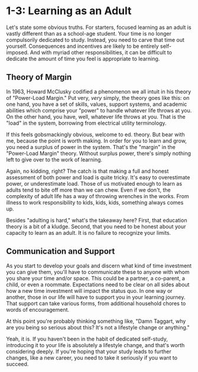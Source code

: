 # 1-3: Learning as an Adult

Let's state some obvious truths. For starters, focused learning as an adult is vastly different than as a school-age student. Your time is no longer compulsorily dedicated to study. Instead, you need to carve that time out yourself. Consequences and incentives are likely to be entirely self-imposed. And with myriad other responsibilities, it can be difficult to dedicate the amount of time you feel is appropriate to learning.

## Theory of Margin

In 1963, Howard McClusky codified a phenomenon we all intuit in his theory of "Power-Load Margin." Put very, _very_ simply, the theory goes like this: on one hand, you have a set of skills, values, support systems, and academic abilities which comprise your "power" to handle whatever life throws at you. On the other hand, you have, well, whatever life throws at you. That is the "load" in the system, borrowing from electrical utility terminology. 

If this feels gobsmackingly obvious, welcome to ed. theory. But bear with me, because the point is worth making.  In order for you to learn and grow, you need a surplus of power in the system. That's the "margin" in the "Power-Load Margin" theory. Without surplus power, there's simply nothing left to give over to the work of learning. 

Again, no kidding, right? The catch is that making a full and honest assessment of both power and load is quite tricky. It's easy to overestimate power, or underestimate load. Those of us motivated enough to learn as adults tend to bite off more than we can chew. Even if we don't, the complexity of adult life has a way of throwing wrenches in the works. From illness to work responsibility to kids, kids, kids, something always comes up.

Besides "adulting is hard," what's the takeaway here? First, that education theory is a bit of a kludge. Second, that you need to be honest about your capacity to learn as an adult. It is no failure to recognize your limits.

## Communication and Support

As you start to develop your goals and discern what kind of time investment you can give them, you'll have to communicate these to anyone with whom you share your time and/or space. This could be a partner, a co-parent, a child, or even a roommate. Expectations need to be clear on all sides about how a new time investment will impact the status quo. In one way or another, those in our life will have to support you in your learning journey. That support can take various forms, from additional household chores to words of encouragement. 

At this point you're probably thinking something like, "Damn Taggart, why are you being so serious about this? It's not a lifestyle change or anything."

Yeah, it is. If you haven't been in the habit of dedicated self-study, introducing it to your life is absolutely a lifestyle change, and that's worth considering deeply. If you're hoping that your study leads to further changes, like a new career, you need to take it seriously if you want to succeed.